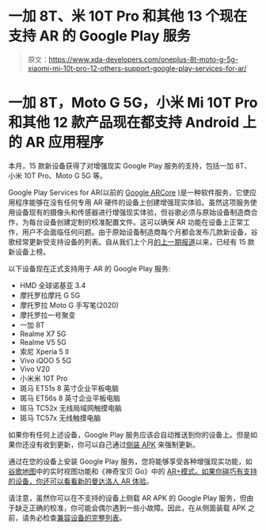 # 一加 8T、米 10T Pro 和其他 13 个现在支持 AR 的 Google Play 服务

> 原文：<https://www.xda-developers.com/oneplus-8t-moto-g-5g-xiaomi-mi-10t-pro-12-others-support-google-play-services-for-ar/>

# 一加 8T，Moto G 5G，小米 Mi 10T Pro 和其他 12 款产品现在都支持 Android 上的 AR 应用程序

本月，15 款新设备获得了对增强现实 Google Play 服务的支持，包括一加 8T、小米 10T Pro、Moto G 5G 等。

Google Play Services for AR(以前的 [Google ARCore](https://www.xda-developers.com/tag/arcore/) )是一种软件服务，它使应用程序能够在没有任何专用 AR 硬件的设备上创建增强现实体验。虽然这项服务使用设备现有的摄像头和传感器进行增强现实体验，但谷歌必须与原始设备制造商合作，为每台设备创建定制的校准配置文件。这可以确保 AR 功能在设备上正常工作，用户不会面临任何问题。由于原始设备制造商每个月都会发布几款新设备，谷歌经常更新受支持设备的列表。自从我们上个月[的上一期报道](https://www.xda-developers.com/poco-x3-redmi-note-9-pro-max-google-play-services-for-arcore/)以来，已经有 15 款新设备上榜。

以下设备现在正式支持用于 AR 的 Google Play 服务:

*   HMD 全球诺基亚 3.4
*   摩托罗拉摩托 G 5G
*   摩托罗拉 Moto G 手写笔(2020)
*   摩托罗拉一号聚变
*   一加 8T
*   Realme X7 5G
*   Realme V5 5G
*   索尼 Xperia 5 II
*   Vivo iQOO 5 5G
*   Vivo V20
*   小米米 10T Pro
*   斑马 ET51s 8 英寸企业平板电脑
*   斑马 ET56s 8 英寸企业平板电脑
*   斑马 TC52x 无线局域网触摸电脑
*   斑马 TC57x 无线触摸电脑

如果你有任何上述设备，Google Play 服务应该会自动推送到你的设备上。但是如果你还没有收到更新，你可以自己通过[侧装 APK](https://www.apkmirror.com/apk/google-inc/arcore/) 来强制更新。

通过在您的设备上安装 Google Play 服务，您将能够享受各种增强现实功能，如[谷歌地图](https://www.xda-developers.com/tag/google-maps/)中的实时视图功能和《神奇宝贝 Go》中的 [AR+模式。如果你碰巧有支持的设备，你还可以看看](https://www.xda-developers.com/pokemon-go-buddy-adventure/)[新的曼达洛人 AR 体验](https://www.xda-developers.com/mandalorian-ar-experience/)。

请注意，虽然你可以在不支持的设备上侧载 AR APK 的 Google Play 服务，但由于缺乏正确的校准，你可能会偶尔遇到一些小故障。因此，在从侧面装载 APK 之前，请务必检查[兼容设备的完整列表](https://developers.google.com/ar/discover/supported-devices)。